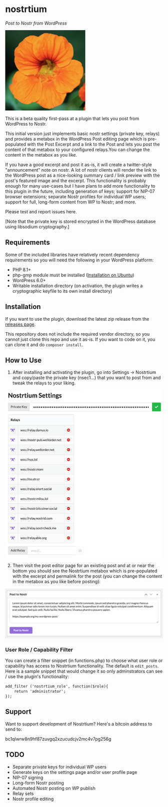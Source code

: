 # nostrtium
_Post to Nostr from WordPress_

![](.wordpress-org/icon-256x256.png)

This is a beta quality first-pass at a plugin that lets you post from WordPress to Nostr.

This initial version just implements basic nostr settings (private key, relays) and provides a metabox in the WordPress Post editing page which is pre-populated with the Post Excerpt and a link to the Post and lets you post the content of that metabox to your configured relays.You can change the content in the metabox as you like. 

If you have a good excerpt and post it as-is, it will create a twitter-style "announcement" note on nostr. A lot of nostr clients will render the link to the WordPress post as a nice-looking summary card / link preview with the post's featured image and the excerpt. This functionality is probably enough for many use-cases but I have plans to add more functionality to this plugin in the future, including generation of keys; support for NIP-07 browser extensions; separate Nostr profiles for individual WP users; support for full, long-form content from WP to Nostr; and more.

Please test and report issues here.

[Note that the private key is stored encrypted in the WordPress database using libsodium cryptography.]

## Requirements
Some of the included libraries have relatively recent dependency requirements so you will need the following in your WordPress platform:
* PHP 8.1+
* php-gmp module must be installed ([Installation on Ubuntu](https://computingforgeeks.com/how-to-install-php-on-ubuntu-linux-system/))
* WordPress 6.0+
* Writable installation directory (on activation, the plugin writes a cryptographic keyfile to its own install directory)

## Installation
If you want to use the plugin, download the latest zip release from the [releases page](https://github.com/pjv/nostrtium/releases).

This repository does not include the required vendor directory, so you cannot just clone this repo and use it as-is. If you want to code on it, you can clone it and do `composer install`.

## How to Use
1. After installing and activating the plugin, go into Settings -> Nostrtium and copy/paste the private key (nsec1...) that you want to post from and tweak the relays to your liking.

![Settings Page](.wordpress-org/screenshot-1.png)

2. Then visit the post editor page for an existing post and at or near the bottom you should see the Nostrtium metabox which is pre-populated with the excerpt and permalink for the post (you can change the content in the metabox as you like before posting):

![Settings Page](.wordpress-org/screenshot-2.png)

### User Role / Capability Filter
You can create a filter snippet (in functions.php) to choose what user role or capability has access to Nostrtium functionality. The default is `edit_posts`. Here is a sample snippet that would change it so only adminstrators can see / use the plugin's functionality:

````
add_filter ('nostrtium_role', function($role){
	return 'administrator';
});
````

## Support
Want to support development of Nostrtium? Here's a bitcoin address to send to:

bc1qlwrw8n9hf87zuvgq2xzucudcjv2mc4v7pg256g

## TODO
* Separate private keys for individual WP users
* Generate keys on the settings page and/or user profile page
* NIP-07 signing
* Long-form Nostr posting
* Automated Nostr posting on WP publish
* Relay sets
* Nostr profile editing